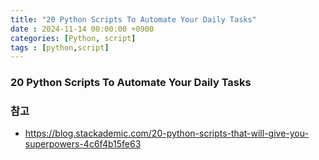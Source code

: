 ```yaml
---
title: "20 Python Scripts To Automate Your Daily Tasks"
date : 2024-11-14 00:00:00 +0900
categories: [Python, script]
tags : [python,script]
---
```



### **20 Python Scripts To Automate Your Daily Tasks**



### **참고**
- https://blog.stackademic.com/20-python-scripts-that-will-give-you-superpowers-4c6f4b15fe63